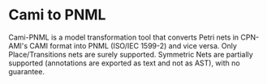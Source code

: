 Cami to PNML
============

Cami-PNML is a model transformation tool that converts Petri nets in CPN-AMI's CAMI format into PNML (ISO/IEC 1599-2) and vice versa. Only Place/Transitions nets are surely supported. Symmetric Nets are partially supported (annotations are exported as text and not as AST), with no guarantee.

